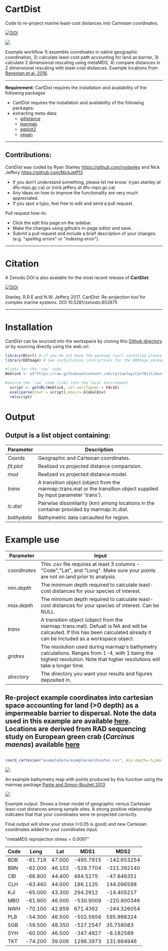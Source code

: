 # CartDist
Code to re-project marine least-cost distances into Cartesian coordinates.

[![DOI](https://zenodo.org/badge/93073704.svg)](https://zenodo.org/badge/latestdoi/93073704)


![](vignette/CartesianWorkflow.jpg)

Example workflow 1) assemble coordinates in native geographic coordination, 2) calculate least-cost path accounting for land as barrier, 3) calculate 2 dimensional rescaling using metaMDS, 4) compare distances in 2 dimensional rescaling with least-cost distances. Example locations from [Benestan et al. 2016](http://onlinelibrary.wiley.com/doi/10.1111/mec.13245/abstract). 


***
**Requirement:**
CartDist requires the installation and availability of the following packages

* CartDist requires the installation and availability of the following packages:
* extracting meta-data:
    * [gdistance](https://cran.r-project.org/web/packages/gdistance/gdistance.pdf)
    * [marmap](https://cran.r-project.org/web/packages/marmap/vignettes/marmap.pdf)
    * [ggplot2](http://ggplot2.org/)
    * [vegan](https://cran.r-project.org/web/packages/vegan/vegan.pdf)


***

## Contributions:
*CartDist* was coded by Ryan Stanley <https://github.com/rystanley> and Nick Jeffery <https://github.com/NickJeff13>

* If you don’t understand something, please let me know: 
(ryan.stanley _at_ dfo-mpo.gc.ca) or (nick.jeffery _at_ dfo-mpo.gc.ca)
* Any ideas on how to improve the functionality are very much appreciated. 
* If you spot a typo, feel free to edit and send a pull request.

Pull request how-to: 

  * Click the edit this page on the sidebar.
  * Make the changes using github’s in-page editor and save.
  * Submit a pull request and include a brief description of your changes. (e.g. "_spelling errors_" or "_indexing error_").
  
***

# **Citation** 

A Zenodo DOI is also avaiable for the most recent release of **CartDist**:

[![DOI](https://zenodo.org/badge/93073704.svg)](https://zenodo.org/badge/latestdoi/93073704)


Stanley, R.R.E and N.W. Jeffery 2017. CartDist: Re-projection tool for complex marine systems. DOI 10.5281/zenodo.802875


***
# **Installation**

*CartDist* can be sourced into the workspace by cloning this [Github directory](https://github.com/rystanley/CartDist) or by sourcing directly using the web url.

<a name="installation"/>

```r
library(RCurl) # if you do not have the package rcurl installed please load from CRAN.
library(EBImage) # see installation instructions for the EBImage package.

#links for the 'raw' code
Weblink <- c("https://raw.githubusercontent.com/rystanley/CartDist/master/CartDistFunction.R")

#source the 'raw' code links into the local environment
  script <- getURL(Weblink, ssl.verifypeer = FALSE)
  eval(parse(text = script),envir=.GlobalEnv)
  rm(script)  

```

# **Output**

## Output is a list object containing:

**Parameter** | **Description**  
--------------|-----------------------------------
*Coords* | Geographic and Cartesian coordinates. 
*fit.plot* | Realized vs projected distance comparision. 
*mod*| Realized vs projected distance model. 
*trans*| A transition object (object from the marmap::trans.mat or the transition object supplied by input parameter 'trans'). 
*lc.dist* | Pairwise dissimilarity (km) among locations in the container provided by marmap::lc.dist.
*bathydata* | Bathymetric data calcaulted for region. 

# **Example use**

**Parameter** | **Input**  
--------------|-----------------------------------
*coordinates* | This .csv file requires at least 3 columns - "Code","Lat", and "Long". Make sure your points are not on land prior to analysis. 
*min.depth* | The minimum depth required to calculate least-cost distances for your species of interest. 
*max.depth*| The minimum depth required to calculate least-cost distances for your species of interest. Can be NULL. 
*trans*| A transition object (object from the marmap::trans.mat). Defualt is NA and will be calcauted. If this has been calculated already it can be included as a workspace object.
*gridres* | The resolution used during marmap's bathymetry calculations. Ranges from 1-4, with 1 being the highest resolution. Note that higher resolutions will take a longer time.
*directory* | The directory you want your results and figures deposited in. 

## Re-project example coordinates into cartesian space accounting for land (>0 depth) as a impermeable barrier to dispersal. Note the data used in this example are available [here](https://github.com/rystanley/CartDist/tree/master/exampledata). Locations are derived from RAD sequencing study on European green crab (_Carcinus maenas_) available [here](https://www.ncbi.nlm.nih.gov/pmc/articles/PMC5395438/)


```r

coord_cartesian("exampledata/examplecoordinates.csv", min.depth=-5,max.depth=NULL, gridres=2, directory="~/Desktop/") 

```
![](vignette/ExampleMap.png)

An example bathymetry map with points produced by this function using the marmap package [Pante and Simon-Bouhet 2013](https://cran.r-project.org/web/packages/marmap/index.html)

![](vignette/Cartesian_vs_Geographic_Distances.png)

Example output. Shows a linear model of geographic versus Cartesian least-cost distances among sample sites. A strong positive relationship indicates that that your coordinates were re-projected correctly.


Final output will show your stress (<0.05 is good) and new Cartesian coordinates added to your coordinates input. 

"metaMDS reprojection stress = 0.0097"

**Code**  |  **Long** |   **Lat**   |   **MDS1**    |    **MDS2**
----------|-----------|-------------|---------------|-------------
BDB | -61.716 | 47.000 | -495.7915 | -142.653254
BRN | -62.000 | 46.102 | -528.7704 | -221.392140
CBI | -66.800 | 44.400 | 484.5275 | -47.646351
CLH | -63.440 | 44.000 | 186.1135 | 144.096598
KJI | -65.000 | 43.300 | 294.2912 | -14.405217
MBO | -61.900 | 46.000 |  -530.9009 | -220.900346
NWH | -70.100 | 42.959 |  671.4362 | -244.326054
PLB | -54.300 | 46.500 | -502.5656 |  585.986324
SGB | -59.500 | 48.350 | -527.2547 |   35.758083
SYH | -60.000 | 46.500 | -347.4827 |   -6.182589
TKT | -74.200 | 39.006 | 1296.3973 |  131.664946
